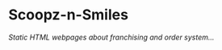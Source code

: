 # Scoopz-n-Smiles
*Static HTML webpages about franchising and order system...*
### <script type='text/javascript' src='https://storage.ko-fi.com/cdn/widget/Widget_2.js'></script><script type='text/javascript'>kofiwidget2.init('Support Me on Ko-fi', 'FF5E5B', 'J3J123MH0');kofiwidget2.draw();</script> 
